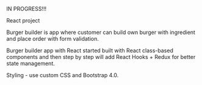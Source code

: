IN PROGRESS!!!

React project

Burger builder is app where customer can build own burger with ingredient and place order with form validation.

Burger builder app with React started built with React class-based components and then step by step will add React Hooks + Redux for better state management.

Styling - use custom CSS and Bootstrap 4.0.


